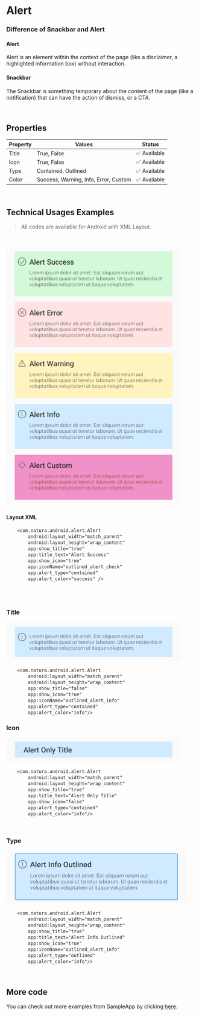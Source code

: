 # Alert

### Difference of Snackbar and Alert

#### Alert
Alert is an element within the context of the page (like a disclaimer, a highlighted information box) without interaction.

#### Snackbar
The Snackbar is something temporary about the content of the page (like a notification) that can have the action of dismiss, or a CTA.

<br>


## Properties

| Property           | Values                         | Status            |
| --------------     | -------------------------      | ----------------- |
| Title             | True, False                          | ✅  Available     |
| Icon          | True, False   | ✅  Available     |
| Type         | Contained, Outlined       | ✅  Available     |
| Color          | Success, Warning, Info, Error, Custom                    | ✅  Available     |

<br>

## Technical Usages Examples
> All codes are available for Android with XML Layout.

<br>

![alert contained variants](./images/alert_contained_variants.png)

#### Layout XML

```android
    <com.natura.android.alert.Alert
        android:layout_width="match_parent"
        android:layout_height="wrap_content"
        app:show_title="true"
        app:title_text="Alert Success"
        app:show_icon="true"
        app:iconName="outlined_alert_check"
        app:alert_type="contained"
        app:alert_color="success" />
```

<br><br>

### Title

![alert without title](./images/alert_without_title.png)

```android
    <com.natura.android.alert.Alert
        android:layout_width="match_parent"
        android:layout_height="wrap_content"
        app:show_title="false"
        app:show_icon="true"
        app:iconName="outlined_alert_info"
        app:alert_type="contained"
        app:alert_color="info"/>
```

### Icon

![alert without icon](./images/alert_without_icon.png)

```android
    <com.natura.android.alert.Alert
        android:layout_width="match_parent"
        android:layout_height="wrap_content"
        app:show_title="true"
        app:title_text="Alert Only Title"
        app:show_icon="false"
        app:alert_type="contained"
        app:alert_color="info"/>
```

<br>

### Type

![alert outlined](./images/alert_outlined.png)

```android
    <com.natura.android.alert.Alert
        android:layout_width="match_parent"
        android:layout_height="wrap_content"
        app:show_title="true"
        app:title_text="Alert Info Outlined"
        app:show_icon="true"
        app:iconName="outlined_alert_info"
        app:alert_type="outlined"
        app:alert_color="info"/>
```

<br>

## More code
You can check out more examples from SampleApp by clicking [here](https://github.com/natura-cosmeticos/natds-android/tree/master/sample/src/main/res/layout/activity_alert.xml).
